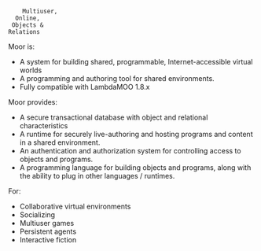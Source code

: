 ```
    Multiuser,
  Online,
 Objects &
Relations
```

Moor is:

  * A system for building shared, programmable, Internet-accessible virtual worlds
  * A programming and authoring tool for shared environments.
  * Fully compatible with LambdaMOO 1.8.x

Moor provides:

  * A secure transactional database with object and relational characteristics
  * A runtime for securely live-authoring and hosting programs and content in a shared environment.
  * An authentication and authorization system for controlling access to objects and programs.
  * A programming language for building objects and programs, along with the ability to plug in other languages / runtimes.

For:

  * Collaborative virtual environments
  * Socializing
  * Multiuser games
  * Persistent agents
  * Interactive fiction
